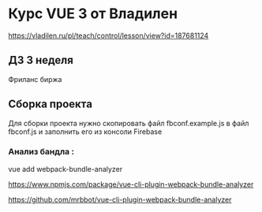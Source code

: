 # Курс VUE 3 от Владилен
https://vladilen.ru/pl/teach/control/lesson/view?id=187681124

## ДЗ 3 неделя
Фриланс биржа

## Сборка проекта
Для сборки проекта нужно скопировать файл fbconf.example.js в файл fbconf.js и заполнить его из консоли Firebase


### Анализ бандла :

vue add webpack-bundle-analyzer  

https://www.npmjs.com/package/vue-cli-plugin-webpack-bundle-analyzer

https://github.com/mrbbot/vue-cli-plugin-webpack-bundle-analyzer
